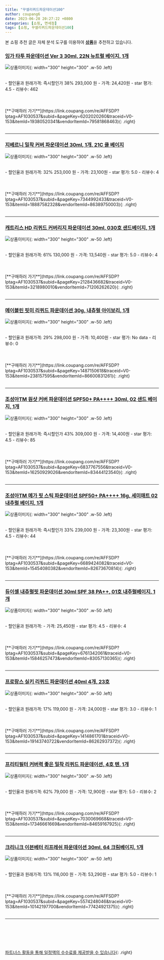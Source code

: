 ```yaml
---
title: "꾸셀리퀴드파운데이션100"
author: coupang6
date: 2023-06-28 20:27:22 +0800
categories: [쇼핑, 면세점]
tags: [쇼핑, 꾸셀리퀴드파운데이션100]
---
```


본 쇼핑 추천 글은 자체 분석 도구를 이용하여 [**상품**](https://link.coupang.com/a/bao1ui)을 추천하고 있습니다.

### [잉가 타투 파운데이션 Ver 3 30ml, 22N 뉴트럴 베이지, 1개](https://link.coupang.com/re/AFFSDP?lptag=AF1030537&subid=&pageKey=6202020260&traceid=V0-153&itemId=19380520341&vendorItemId=79581868463)

![상품이미지](https://thumbnail7.coupangcdn.com/thumbnails/remote/230x230ex/image/retail/images/2879562957647888-29988412-fdd1-4e0d-84d5-abc9f566b4ab.jpg){: width="300" height="300" .w-50 .left}


<br>
- 할인율과 원래가격: 즉시할인가 38%  293,000   원
- 가격: 24,420원
- star 평가: 4.5
- 리뷰수: 462
<br>
<br>
<br>
<br>
[**구매하러 가기**](https://link.coupang.com/re/AFFSDP?lptag=AF1030537&subid=&pageKey=6202020260&traceid=V0-153&itemId=19380520341&vendorItemId=79581868463){: .right}
<br>
<br>

---

### [지베르니 밀착 커버 파운데이션 30ml, 1개, 21C 쿨 베이지](https://link.coupang.com/re/AFFSDP?lptag=AF1030537&subid=&pageKey=7344992433&traceid=V0-153&itemId=18887582328&vendorItemId=86389750003)

![상품이미지](https://thumbnail9.coupangcdn.com/thumbnails/remote/230x230ex/image/retail/images/2023/06/26/17/2/b48b6f86-f5dd-49e4-b962-73307aabe4f9.jpg){: width="300" height="300" .w-50 .left}


<br>
- 할인율과 원래가격: 32%  253,000   원
- 가격: 23,100원
- star 평가: 5.0
- 리뷰수: 4
<br>
<br>
<br>
<br>
[**구매하러 가기**](https://link.coupang.com/re/AFFSDP?lptag=AF1030537&subid=&pageKey=7344992433&traceid=V0-153&itemId=18887582328&vendorItemId=86389750003){: .right}
<br>
<br>

---

### [캐트리스 HD 리퀴드 커버리지 파운데이션 30ml, 030호 샌드베이지, 1개](https://link.coupang.com/re/AFFSDP?lptag=AF1030537&subid=&pageKey=2128436682&traceid=V0-153&itemId=3218980010&vendorItemId=71206262620)

![상품이미지](https://thumbnail10.coupangcdn.com/thumbnails/remote/230x230ex/image/retail/images/2020/07/24/20/6/de9a9e98-18d3-405e-b4ba-c32c6715bea7.jpg){: width="300" height="300" .w-50 .left}


<br>
- 할인율과 원래가격: 61%  130,000   원
- 가격: 13,540원
- star 평가: 5.0
- 리뷰수: 4
<br>
<br>
<br>
<br>
[**구매하러 가기**](https://link.coupang.com/re/AFFSDP?lptag=AF1030537&subid=&pageKey=2128436682&traceid=V0-153&itemId=3218980010&vendorItemId=71206262620){: .right}
<br>
<br>

---

### [메이블린 핏미 리퀴드 파운데이션 30g, 내츄럴 아이보리, 1개](https://link.coupang.com/re/AFFSDP?lptag=AF1030537&subid=&pageKey=1487150618&traceid=V0-153&itemId=238157595&vendorItemId=86600831261)

![상품이미지](https://thumbnail9.coupangcdn.com/thumbnails/remote/230x230ex/image/retail/images/2023/07/17/9/0/84fd95af-51e8-443d-9f57-c6414671224d.jpg){: width="300" height="300" .w-50 .left}


<br>
- 할인율과 원래가격: 29%  298,000   원
- 가격: 10,400원
- star 평가: No data
- 리뷰수: 0
<br>
<br>
<br>
<br>
[**구매하러 가기**](https://link.coupang.com/re/AFFSDP?lptag=AF1030537&subid=&pageKey=1487150618&traceid=V0-153&itemId=238157595&vendorItemId=86600831261){: .right}
<br>
<br>

---

### [조성아TM 원샷 커버 파운데이션 SPF50+ PA++++ 30ml, 02 샌드 베이지, 1개](https://link.coupang.com/re/AFFSDP?lptag=AF1030537&subid=&pageKey=6837767556&traceid=V0-153&itemId=16250929026&vendorItemId=83444123540)

![상품이미지](https://thumbnail10.coupangcdn.com/thumbnails/remote/230x230ex/image/retail/images/541227980276077-2c0e93f2-8918-4465-bee1-e892a1c370ef.jpg){: width="300" height="300" .w-50 .left}


<br>
- 할인율과 원래가격: 즉시할인가 43%  309,000   원
- 가격: 14,400원
- star 평가: 4.5
- 리뷰수: 85
<br>
<br>
<br>
<br>
[**구매하러 가기**](https://link.coupang.com/re/AFFSDP?lptag=AF1030537&subid=&pageKey=6837767556&traceid=V0-153&itemId=16250929026&vendorItemId=83444123540){: .right}
<br>
<br>

---

### [조성아TM 메가 핏 스틱 파운데이션 SPF50+ PA++++ 16g, 세미매트 02 내추럴 베이지, 1개](https://link.coupang.com/re/AFFSDP?lptag=AF1030537&subid=&pageKey=6689424082&traceid=V0-153&itemId=15454080382&vendorItemId=82673670814)

![상품이미지](https://thumbnail9.coupangcdn.com/thumbnails/remote/230x230ex/image/retail/images/98674868804161-0fb8a2bd-eea2-484e-82cc-e9ebfb7ee69c.jpg){: width="300" height="300" .w-50 .left}


<br>
- 할인율과 원래가격: 즉시할인가 33%  239,000   원
- 가격: 23,300원
- star 평가: 4.5
- 리뷰수: 44
<br>
<br>
<br>
<br>
[**구매하러 가기**](https://link.coupang.com/re/AFFSDP?lptag=AF1030537&subid=&pageKey=6689424082&traceid=V0-153&itemId=15454080382&vendorItemId=82673670814){: .right}
<br>
<br>

---

### [듀이셀 내츄럴핏 파운데이션 30ml SPF 38 PA++, 01호 내추럴베이지, 1개](https://link.coupang.com/re/AFFSDP?lptag=AF1030537&subid=&pageKey=6761342061&traceid=V0-153&itemId=15846257473&vendorItemId=83057130365)

![상품이미지](https://thumbnail7.coupangcdn.com/thumbnails/remote/230x230ex/image/retail/images/2022/09/07/16/8/5d542699-bb03-4537-8e93-bbd4984a2008.jpg){: width="300" height="300" .w-50 .left}


<br>
- 할인율과 원래가격: 
- 가격: 25,450원
- star 평가: 4.5
- 리뷰수: 4
<br>
<br>
<br>
<br>
[**구매하러 가기**](https://link.coupang.com/re/AFFSDP?lptag=AF1030537&subid=&pageKey=6761342061&traceid=V0-153&itemId=15846257473&vendorItemId=83057130365){: .right}
<br>
<br>

---

### [프로랑스 실키 리퀴드 파운데이션 40ml 4개, 23호](https://link.coupang.com/re/AFFSDP?lptag=AF1030537&subid=&pageKey=1414861701&traceid=V0-153&itemId=19143740722&vendorItemId=86262937372)

![상품이미지](https://thumbnail10.coupangcdn.com/thumbnails/remote/230x230ex/image/vendor_inventory/ff8a/6b509f1a310f477c221ff77d8e97813817a37221ce8bab0f9f476584de7e.jpg){: width="300" height="300" .w-50 .left}


<br>
- 할인율과 원래가격: 17%  119,000   원
- 가격: 24,000원
- star 평가: 3.0
- 리뷰수: 1
<br>
<br>
<br>
<br>
[**구매하러 가기**](https://link.coupang.com/re/AFFSDP?lptag=AF1030537&subid=&pageKey=1414861701&traceid=V0-153&itemId=19143740722&vendorItemId=86262937372){: .right}
<br>
<br>

---

### [프리티필터 커버력 좋은 밀착 리퀴드 파운데이션, 4호 텐, 1개](https://link.coupang.com/re/AFFSDP?lptag=AF1030537&subid=&pageKey=7030069668&traceid=V0-153&itemId=17346661669&vendorItemId=84659167925)

![상품이미지](https://thumbnail10.coupangcdn.com/thumbnails/remote/230x230ex/image/vendor_inventory/ff6e/9f8ebbeb63ec1a6457895835471c9c3eebad766186926ae7448e6eb9aa85.png){: width="300" height="300" .w-50 .left}


<br>
- 할인율과 원래가격: 62%  79,000   원
- 가격: 12,900원
- star 평가: 5.0
- 리뷰수: 2
<br>
<br>
<br>
<br>
[**구매하러 가기**](https://link.coupang.com/re/AFFSDP?lptag=AF1030537&subid=&pageKey=7030069668&traceid=V0-153&itemId=17346661669&vendorItemId=84659167925){: .right}
<br>
<br>

---

### [크리니크 이븐베터 리프레쉬 파운데이션 30ml, 64 크림베이지, 1개](https://link.coupang.com/re/AFFSDP?lptag=AF1030537&subid=&pageKey=5574248046&traceid=V0-153&itemId=10142197700&vendorItemId=77424921375)

![상품이미지](https://thumbnail6.coupangcdn.com/thumbnails/remote/230x230ex/image/retail/images/3939290029153618-f45a7b4a-b778-4582-b065-58e5f846592f.jpg){: width="300" height="300" .w-50 .left}


<br>
- 할인율과 원래가격: 13%  116,000   원
- 가격: 53,290원
- star 평가: 5.0
- 리뷰수: 1
<br>
<br>
<br>
<br>
[**구매하러 가기**](https://link.coupang.com/re/AFFSDP?lptag=AF1030537&subid=&pageKey=5574248046&traceid=V0-153&itemId=10142197700&vendorItemId=77424921375){: .right}
<br>
<br>

---
<br><br><br><br><br> [파트너스 활동을 통해 일정액의 수수료를 제공받을 수 있습니다](https://link.coupang.com/a/bao1ui){: .right}